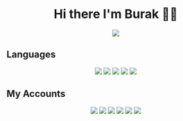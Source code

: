 <h1 align="center"> Hi there I'm Burak 👋✨</h1>

<div align="center">
<a href="https://discord.com/users/355290531104030721" title="Discord Account"><img src="https://lanyard-profile-readme.vercel.app/api/355290531104030721?bg=0d1117"></a>
</div>

## Languages
<div align="center">
<img src="https://img.shields.io/badge/Java%20-ff0000.svg?&style=for-the-badge&logo=java&logoColor=black"/> 
<img src="https://img.shields.io/badge/Python%20-ff0000.svg?&style=for-the-badge&logo=python&logoColor=black"/>  
<img src="https://img.shields.io/badge/C++%20-ff0000.svg?&style=for-the-badge&logo=cplusplus&logoColor=black"/> 
<img src="https://img.shields.io/badge/HTML5%20-ff0000.svg?&style=for-the-badge&logo=html5&logoColor=black"/>
<img src="https://img.shields.io/badge/Minecraft%20Fabric%20Developer%20-ff0000.svg?&style=for-the-badge&logo=Minecraft&logoColor=black"/>  
</div>

## My Accounts
<p align="center">
<a href= "https://discord.com/users/382612768924368906" target="_blank">
<img src="https://img.shields.io/badge/discord%20-FF7F00.svg?&style=for-the-badge&logo=discord&logoColor=black"></a>
<a href= "https://www.instagram.com/burakuslendera/" target="_blank">
<img src="https://img.shields.io/badge/instagram%20-FF7F00.svg?&style=for-the-badge&logo=instagram&logoColor=black"></a>
<a href= "https://www.linkedin.com/in/burak-bak%C4%B1r-028248200/" target="_blank">
<img src="https://img.shields.io/badge/linkedin%20-FF7F00.svg?&style=for-the-badge&logo=linkedin&logoColor=black"></a>
<a href= "https://twitter.com/Burakuslendera" target="_blank">
<img src="https://img.shields.io/badge/twitter%20-FF7F00.svg?&style=for-the-badge&logo=twitter&logoColor=black"></a>
<a href= "https://open.spotify.com/user/21z5asbnio3i4fn7ophxfahcy?si=1f93770571a046f5" target="_blank">
<img src="https://img.shields.io/badge/spotify%20-FF7F00.svg?&style=for-the-badge&logo=spotify&logoColor=black"></a>
<a href= "https://myanimelist.net/profile/Burakuslendera" target="_blank">  
<img src="https://img.shields.io/badge/myanimelist%20-FF7F00.svg?&style=for-the-badge&logo=myanimelist&logoColor=black"></a>
</p>  
